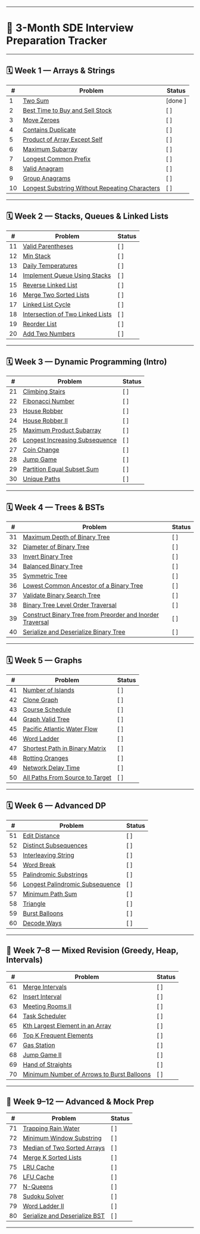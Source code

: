 

---

# 🧠 3-Month SDE Interview Preparation Tracker

---

## 🗓️ Week 1 — Arrays & Strings

| #  | Problem                                                                                                                         | Status |
| -- | ------------------------------------------------------------------------------------------------------------------------------- | ------ |
| 1  | [Two Sum](https://leetcode.com/problems/two-sum/)                                                                               | [done ]    |
| 2  | [Best Time to Buy and Sell Stock](https://leetcode.com/problems/best-time-to-buy-and-sell-stock/)                               | [   ]    |
| 3  | [Move Zeroes](https://leetcode.com/problems/move-zeroes/)                                                                       | [ ]    |
| 4  | [Contains Duplicate](https://leetcode.com/problems/contains-duplicate/)                                                         | [ ]    |
| 5  | [Product of Array Except Self](https://leetcode.com/problems/product-of-array-except-self/)                                     | [ ]    |
| 6  | [Maximum Subarray](https://leetcode.com/problems/maximum-subarray/)                                                             | [ ]    |
| 7  | [Longest Common Prefix](https://leetcode.com/problems/longest-common-prefix/)                                                   | [ ]    |
| 8  | [Valid Anagram](https://leetcode.com/problems/valid-anagram/)                                                                   | [ ]    |
| 9  | [Group Anagrams](https://leetcode.com/problems/group-anagrams/)                                                                 | [ ]    |
| 10 | [Longest Substring Without Repeating Characters](https://leetcode.com/problems/longest-substring-without-repeating-characters/) | [ ]    |

---

## 🗓️ Week 2 — Stacks, Queues & Linked Lists

| #  | Problem                                                                                             | Status |
| -- | --------------------------------------------------------------------------------------------------- | ------ |
| 11 | [Valid Parentheses](https://leetcode.com/problems/valid-parentheses/)                               | [ ]    |
| 12 | [Min Stack](https://leetcode.com/problems/min-stack/)                                               | [ ]    |
| 13 | [Daily Temperatures](https://leetcode.com/problems/daily-temperatures/)                             | [ ]    |
| 14 | [Implement Queue Using Stacks](https://leetcode.com/problems/implement-queue-using-stacks/)         | [ ]    |
| 15 | [Reverse Linked List](https://leetcode.com/problems/reverse-linked-list/)                           | [ ]    |
| 16 | [Merge Two Sorted Lists](https://leetcode.com/problems/merge-two-sorted-lists/)                     | [ ]    |
| 17 | [Linked List Cycle](https://leetcode.com/problems/linked-list-cycle/)                               | [ ]    |
| 18 | [Intersection of Two Linked Lists](https://leetcode.com/problems/intersection-of-two-linked-lists/) | [ ]    |
| 19 | [Reorder List](https://leetcode.com/problems/reorder-list/)                                         | [ ]    |
| 20 | [Add Two Numbers](https://leetcode.com/problems/add-two-numbers/)                                   | [ ]    |

---

## 🗓️ Week 3 — Dynamic Programming (Intro)

| #  | Problem                                                                                         | Status |
| -- | ----------------------------------------------------------------------------------------------- | ------ |
| 21 | [Climbing Stairs](https://leetcode.com/problems/climbing-stairs/)                               | [ ]    |
| 22 | [Fibonacci Number](https://leetcode.com/problems/fibonacci-number/)                             | [ ]    |
| 23 | [House Robber](https://leetcode.com/problems/house-robber/)                                     | [ ]    |
| 24 | [House Robber II](https://leetcode.com/problems/house-robber-ii/)                               | [ ]    |
| 25 | [Maximum Product Subarray](https://leetcode.com/problems/maximum-product-subarray/)             | [ ]    |
| 26 | [Longest Increasing Subsequence](https://leetcode.com/problems/longest-increasing-subsequence/) | [ ]    |
| 27 | [Coin Change](https://leetcode.com/problems/coin-change/)                                       | [ ]    |
| 28 | [Jump Game](https://leetcode.com/problems/jump-game/)                                           | [ ]    |
| 29 | [Partition Equal Subset Sum](https://leetcode.com/problems/partition-equal-subset-sum/)         | [ ]    |
| 30 | [Unique Paths](https://leetcode.com/problems/unique-paths/)                                     | [ ]    |

---

## 🗓️ Week 4 — Trees & BSTs

| #  | Problem                                                                                                                                               | Status |
| -- | ----------------------------------------------------------------------------------------------------------------------------------------------------- | ------ |
| 31 | [Maximum Depth of Binary Tree](https://leetcode.com/problems/maximum-depth-of-binary-tree/)                                                           | [ ]    |
| 32 | [Diameter of Binary Tree](https://leetcode.com/problems/diameter-of-binary-tree/)                                                                     | [ ]    |
| 33 | [Invert Binary Tree](https://leetcode.com/problems/invert-binary-tree/)                                                                               | [ ]    |
| 34 | [Balanced Binary Tree](https://leetcode.com/problems/balanced-binary-tree/)                                                                           | [ ]    |
| 35 | [Symmetric Tree](https://leetcode.com/problems/symmetric-tree/)                                                                                       | [ ]    |
| 36 | [Lowest Common Ancestor of a Binary Tree](https://leetcode.com/problems/lowest-common-ancestor-of-a-binary-tree/)                                     | [ ]    |
| 37 | [Validate Binary Search Tree](https://leetcode.com/problems/validate-binary-search-tree/)                                                             | [ ]    |
| 38 | [Binary Tree Level Order Traversal](https://leetcode.com/problems/binary-tree-level-order-traversal/)                                                 | [ ]    |
| 39 | [Construct Binary Tree from Preorder and Inorder Traversal](https://leetcode.com/problems/construct-binary-tree-from-preorder-and-inorder-traversal/) | [ ]    |
| 40 | [Serialize and Deserialize Binary Tree](https://leetcode.com/problems/serialize-and-deserialize-binary-tree/)                                         | [ ]    |

---

## 🗓️ Week 5 — Graphs

| #  | Problem                                                                                           | Status |
| -- | ------------------------------------------------------------------------------------------------- | ------ |
| 41 | [Number of Islands](https://leetcode.com/problems/number-of-islands/)                             | [ ]    |
| 42 | [Clone Graph](https://leetcode.com/problems/clone-graph/)                                         | [ ]    |
| 43 | [Course Schedule](https://leetcode.com/problems/course-schedule/)                                 | [ ]    |
| 44 | [Graph Valid Tree](https://leetcode.com/problems/graph-valid-tree/)                               | [ ]    |
| 45 | [Pacific Atlantic Water Flow](https://leetcode.com/problems/pacific-atlantic-water-flow/)         | [ ]    |
| 46 | [Word Ladder](https://leetcode.com/problems/word-ladder/)                                         | [ ]    |
| 47 | [Shortest Path in Binary Matrix](https://leetcode.com/problems/shortest-path-in-binary-matrix/)   | [ ]    |
| 48 | [Rotting Oranges](https://leetcode.com/problems/rotting-oranges/)                                 | [ ]    |
| 49 | [Network Delay Time](https://leetcode.com/problems/network-delay-time/)                           | [ ]    |
| 50 | [All Paths From Source to Target](https://leetcode.com/problems/all-paths-from-source-to-target/) | [ ]    |

---

## 🗓️ Week 6 — Advanced DP

| #  | Problem                                                                                           | Status |
| -- | ------------------------------------------------------------------------------------------------- | ------ |
| 51 | [Edit Distance](https://leetcode.com/problems/edit-distance/)                                     | [ ]    |
| 52 | [Distinct Subsequences](https://leetcode.com/problems/distinct-subsequences/)                     | [ ]    |
| 53 | [Interleaving String](https://leetcode.com/problems/interleaving-string/)                         | [ ]    |
| 54 | [Word Break](https://leetcode.com/problems/word-break/)                                           | [ ]    |
| 55 | [Palindromic Substrings](https://leetcode.com/problems/palindromic-substrings/)                   | [ ]    |
| 56 | [Longest Palindromic Subsequence](https://leetcode.com/problems/longest-palindromic-subsequence/) | [ ]    |
| 57 | [Minimum Path Sum](https://leetcode.com/problems/minimum-path-sum/)                               | [ ]    |
| 58 | [Triangle](https://leetcode.com/problems/triangle/)                                               | [ ]    |
| 59 | [Burst Balloons](https://leetcode.com/problems/burst-balloons/)                                   | [ ]    |
| 60 | [Decode Ways](https://leetcode.com/problems/decode-ways/)                                         | [ ]    |

---

## 🧠 Week 7–8 — Mixed Revision (Greedy, Heap, Intervals)

| #  | Problem                                                                                                                 | Status |
| -- | ----------------------------------------------------------------------------------------------------------------------- | ------ |
| 61 | [Merge Intervals](https://leetcode.com/problems/merge-intervals/)                                                       | [ ]    |
| 62 | [Insert Interval](https://leetcode.com/problems/insert-interval/)                                                       | [ ]    |
| 63 | [Meeting Rooms II](https://leetcode.com/problems/meeting-rooms-ii/)                                                     | [ ]    |
| 64 | [Task Scheduler](https://leetcode.com/problems/task-scheduler/)                                                         | [ ]    |
| 65 | [Kth Largest Element in an Array](https://leetcode.com/problems/kth-largest-element-in-an-array/)                       | [ ]    |
| 66 | [Top K Frequent Elements](https://leetcode.com/problems/top-k-frequent-elements/)                                       | [ ]    |
| 67 | [Gas Station](https://leetcode.com/problems/gas-station/)                                                               | [ ]    |
| 68 | [Jump Game II](https://leetcode.com/problems/jump-game-ii/)                                                             | [ ]    |
| 69 | [Hand of Straights](https://leetcode.com/problems/hand-of-straights/)                                                   | [ ]    |
| 70 | [Minimum Number of Arrows to Burst Balloons](https://leetcode.com/problems/minimum-number-of-arrows-to-burst-balloons/) | [ ]    |

---

## 🏁 Week 9–12 — Advanced & Mock Prep

| #  | Problem                                                                                       | Status |
| -- | --------------------------------------------------------------------------------------------- | ------ |
| 71 | [Trapping Rain Water](https://leetcode.com/problems/trapping-rain-water/)                     | [ ]    |
| 72 | [Minimum Window Substring](https://leetcode.com/problems/minimum-window-substring/)           | [ ]    |
| 73 | [Median of Two Sorted Arrays](https://leetcode.com/problems/median-of-two-sorted-arrays/)     | [ ]    |
| 74 | [Merge K Sorted Lists](https://leetcode.com/problems/merge-k-sorted-lists/)                   | [ ]    |
| 75 | [LRU Cache](https://leetcode.com/problems/lru-cache/)                                         | [ ]    |
| 76 | [LFU Cache](https://leetcode.com/problems/lfu-cache/)                                         | [ ]    |
| 77 | [N-Queens](https://leetcode.com/problems/n-queens/)                                           | [ ]    |
| 78 | [Sudoku Solver](https://leetcode.com/problems/sudoku-solver/)                                 | [ ]    |
| 79 | [Word Ladder II](https://leetcode.com/problems/word-ladder-ii/)                               | [ ]    |
| 80 | [Serialize and Deserialize BST](https://leetcode.com/problems/serialize-and-deserialize-bst/) | [ ]    |

---

